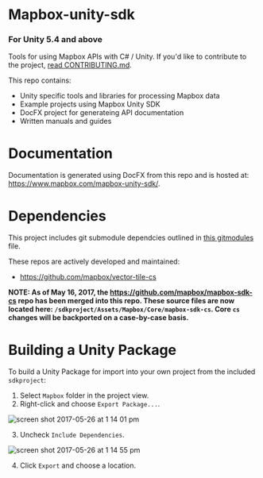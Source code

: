 # Mapbox-unity-sdk
### For Unity 5.4 and above

Tools for using Mapbox APIs with C# / Unity. If you'd like to contribute to the project, [read CONTRIBUTING.md](CONTRIBUTING.md).

This repo contains:
  - Unity specific tools and libraries for processing Mapbox data
  - Example projects using Mapbox Unity SDK
  - DocFX project for generateing API documentation
  - Written manuals and guides

# Documentation
Documentation is generated using DocFX from this repo and is hosted at: https://www.mapbox.com/mapbox-unity-sdk/.

# Dependencies
This project includes git submodule dependcies outlined in [this gitmodules](https://github.com/mapbox/mapbox-unity-sdk/blob/develop/.gitmodules) file.

These repos are actively developed and maintained:
- https://github.com/mapbox/vector-tile-cs

**NOTE: As of May 16, 2017, the https://github.com/mapbox/mapbox-sdk-cs repo has been merged into this repo. These source files are now located here: `/sdkproject/Assets/Mapbox/Core/mapbox-sdk-cs`. Core `cs` changes will be backported on a case-by-case basis.**

# Building a Unity Package
To build a Unity Package for import into your own project from the included `sdkproject`:
1. Select `Mapbox` folder in the project view.
2. Right-click and choose `Export Package...`.

![screen shot 2017-05-26 at 1 14 01 pm](https://cloud.githubusercontent.com/assets/23202691/26509552/7b536a6c-4216-11e7-9f50-b4b461fa73b8.png)

3. Uncheck `Include Dependencies`.

![screen shot 2017-05-26 at 1 14 55 pm](https://cloud.githubusercontent.com/assets/23202691/26509585/9d9677c2-4216-11e7-82ae-c34d150d6d5c.png)

4. Click `Export` and choose a location.

